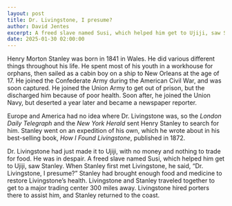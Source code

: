 ```yaml
---
layout: post
title: Dr. Livingstone, I presume?
author: David Jentes
excerpt: A freed slave named Susi, which helped him get to Ujiji, saw Stanley. When Stanley first met Livingstone, he said, “Dr. Livingstone, I presume?
date: 2025-01-30 02:00:00
---
```


Henry Morton Stanley was born in 1841 in Wales. He did various different things throughout his life. He spent most of his youth in a workhouse for orphans, then sailed as a cabin boy on a ship to New Orleans at the age of 17. He joined the Confederate Army during the American Civil War, and was soon captured. He joined the Union Army to get out of prison, but the discharged him because of poor health. Soon after, he joined the Union Navy, but deserted a year later and became a newspaper reporter.

Europe and America had no idea where Dr. Livingstone was, so the *London Daily Telegraph* and the *New York Herald* sent Henry Stanley to search for him. Stanley went on an expedition of his own, which he wrote about in his best-selling book, *How I Found Livingstone*, published in 1872.

Dr. Livingstone had just made it to Ujiji, with no money and nothing to trade for food. He was in despair. A freed slave named Susi, which helped him get to Ujiji, saw Stanley. When Stanley first met Livingstone, he said, “Dr. Livingstone, I presume?” Stanley had brought enough food and medicine to restore Livingstone’s health. Livingstone and Stanley traveled together to get to a major trading center 300 miles away. Livingstone hired porters there to assist him, and Stanley returned to the coast.
